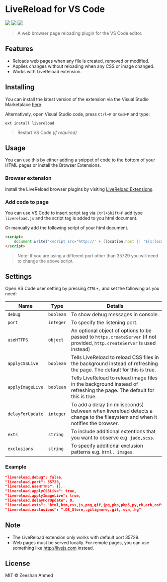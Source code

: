 # LiveReload for VS Code

<p>
<img src="https://img.shields.io/vscode-marketplace/d/zeeshanu.livereload.svg" />
<img src="https://img.shields.io/vscode-marketplace/v/zeeshanu.livereload.svg" />
<img src="https://img.shields.io/vscode-marketplace/r/zeeshanu.livereload.svg" />
</p>

> A web browser page reloading plugin for the VS Code editor.

## Features

* Reloads web pages when any file is created, removed or modified.
* Applies changes without reloading when any CSS or image changed.
* Works with LiveReload extension.

## Installing

You can install the latest version of the extension via the Visual Studio Marketplace [here](https://marketplace.visualstudio.com/items?itemName=zeeshanu.livereload).

Alternatively, open Visual Studio code, press `Ctrl+P` or `Cmd+P` and type:

```
ext install livereload
```

> Restart VS Code *(if required)*

## Usage

You can use this by either adding a snippet of code to the bottom of your HTML pages or install the Browser Extensions.

### Browser extension

Install the LiveReload browser plugins by visiting [LiveReload Extensions](http://livereload.com/extensions/).

### Add code to page

You can use VS Code to insert script tag via `Ctrl+Shift+P` add type `livereload.js` and the script tag is added to you html document. 

Or manually add the following script of your html document.

```html
<script>
	document.write('<script src="http://' + (location.host || '${1:localhost}').split(':')[0] + ':${2:35729}/livereload.js?snipver=1"></' + 'script>')
</script>
```

> Note: If you are using a different port other than 35729 you will need to change the above script.

## Settings

Open VS Code user setting by pressing `CTRL+,` and set the following as you need:

| Name          | Type        | Details|
| ------------- |-------------| ----- |
| `debug` | `boolean` | To show debug messages in console. |
| `port` | `integer` | To specify the listening port. |
| `useHTTPS` | `object` | An optional object of options to be passed to `https.createServer` (if not provided, `http.createServer` is used instead) |
| `applyCSSLive` | `boolean` | Tells LiveReload to reload CSS files in the background instead of refreshing the page. The default for this is true. |
| `applyImageLive` | `boolean` | Tells LiveReload to reload image files in the background instead of refreshing the page. The default for this is true. |
| `delayForUpdate` | `integer` | To add a delay (in miliseconds) between when livereload detects a change to the filesystem and when it notifies the browser. |
| `exts` | `string` | To include additional extentions that you want to observe e.g. `jade,scss`. |
| `exclusions` | `string` | To specify additional exclusion patterns e.g. `html, images`. |

### Example

```json
"livereload.debug": false,
"livereload.port": 35729,
"livereload.useHTTPS": {},
"livereload.applyCSSLive": true,
"livereload.applyImageLive": true,
"livereload.delayForUpdate": 0,
"livereload.exts": "html,htm,css,js,png,gif,jpg,php,php5,py,rb,erb,coffee",
"livereload.exclusions": ".DS_Store,.gitignore,.git,.svn,.hg"
```

## Note

* The LiveReload extension only works with default port 35729.
* Web pages must be served locally. For remote pages, you can use something like http://livejs.com instead.

## License

MIT © Zeeshan Ahmed
